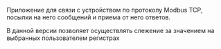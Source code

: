 Приложение для связи с устройством по протоколу Modbus TCP, посылки на него сообщений и приема от него ответов.

В данной версии позволяет осуществлять слежение за значением на выбранных пользователем регистрах
